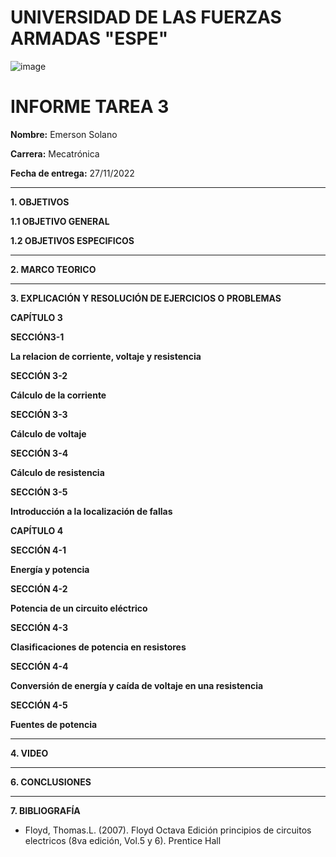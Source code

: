 # UNIVERSIDAD DE LAS FUERZAS ARMADAS "ESPE"
![image](https://user-images.githubusercontent.com/116772918/200762591-a164d8db-c02e-4269-8bb4-0bc4c810d79f.png)

# INFORME TAREA 3

**Nombre:** Emerson Solano

**Carrera:** Mecatrónica

**Fecha de entrega:** 27/11/2022

--------------------------------------------------------------------------------------------------------------------------------------------------------------------------------------

**1. OBJETIVOS**

**1.1  OBJETIVO GENERAL**



**1.2  OBJETIVOS ESPECIFICOS**


--------------------------------------------------------------------------------------------------------------------------------------------------------------------------------------
**2. MARCO TEORICO**


---------------------------------------------------------------------------------------------------------------------------------------------------------------------------------------------------------------------------------------------
**3. EXPLICACIÓN Y RESOLUCIÓN DE EJERCICIOS O PROBLEMAS**

**CAPÍTULO 3**

**SECCIÓN3-1**

**La relacion de corriente, voltaje y resistencia**



**SECCIÓN 3-2**

**Cálculo de la corriente**



**SECCIÓN 3-3**

**Cálculo de voltaje**



**SECCIÓN 3-4**

**Cálculo de resistencia**




**SECCIÓN 3-5**

**Introducción a la localización de fallas**



**CAPÍTULO 4**

**SECCIÓN 4-1**

**Energía y potencia**


**SECCIÓN 4-2**

**Potencia de un circuito eléctrico**


**SECCIÓN 4-3**

**Clasificaciones de potencia en resistores**

**SECCIÓN 4-4**

**Conversión de energía y caída de voltaje en una resistencia**

**SECCIÓN 4-5**

**Fuentes de potencia**



--------------------------------------------------------------------------------------------------------------------------------------------------------------------------------------
**4. VIDEO**



---------------------------------------------------------------------------------------------------------------------------------------------------------------------------------------
**6. CONCLUSIONES**


----------------------------------------------------------------------------------------------------------------------------------------------------------------------------------------

**7. BIBLIOGRAFÍA**

* Floyd, Thomas.L. (2007). Floyd Octava Edición principios de circuitos electricos (8va edición, Vol.5 y 6). Prentice Hall
 
